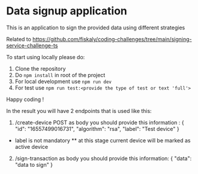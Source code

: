 # Data signup application

This is an application to sign the provided data using different strategies

Related to https://github.com/fiskaly/coding-challenges/tree/main/signing-service-challenge-ts

To start using locally please do:

1. Clone the repository
2. Do `npm install` in root of the project
3. For local development use `npm run dev`
4. For test use `npm run test:<provide the type of test or text 'full'>`

Happy coding !

In the result you will have 2 endpoints that is used like this:

1. /create-device POST
as body you should provide this information :
{
    "id": "16557499016731",
    "algorithm": "rsa",
    "label": "Test device"
}
* label is not mandatory
** at this stage current device will be marked as active device 

2. /sign-transaction
as body you should provide this information: 
{
    "data": "data to sign"
}
